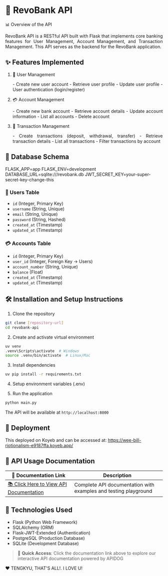 # 🏦 RevoBank API

📊 Overview of the API
<div style="text-align: justify">
RevoBank API is a RESTful API built with Flask that implements core banking features for User Management, Account Management, and Transaction Management. This API serves as the backend for the RevoBank application.
</div>

## ✨ Features Implemented
1. 👤 User Management
   <div style="text-align: justify">
   - Create new user account
   - Retrieve user profile
   - Update user profile
   - User authentication (login/register)
   </div>

2. 💳 Account Management
   <div style="text-align: justify">
   - Create new bank account
   - Retrieve account details
   - Update account information
   - List all accounts
   - Delete account
   </div>

3. 💸 Transaction Management
   <div style="text-align: justify">
   - Create transactions (deposit, withdrawal, transfer)
   - Retrieve transaction details
   - List all transactions
   - Filter transactions by account
   </div>

## 📑 Database Schema
FLASK_APP=app
FLASK_ENV=development
DATABASE_URL=sqlite:///revobank.db
JWT_SECRET_KEY=your-super-secret-key-change-this

### 👤 Users Table
- `id` (Integer, Primary Key)
- `username` (String, Unique)
- `email` (String, Unique)
- `password` (String, Hashed)
- `created_at` (Timestamp)
- `updated_at` (Timestamp)

### 💳 Accounts Table
- `id` (Integer, Primary Key)
- `user_id` (Integer, Foreign Key → Users)
- `account_number` (String, Unique)
- `balance` (Float)
- `created_at` (Timestamp)
- `updated_at` (Timestamp)

## 🛠️ Installation and Setup Instructions
1. Clone the repository
```bash
git clone [repository-url]
cd revobank-api
```

2. Create and activate virtual environment
```bash
uv venv
.venv\Scripts\activate  # Windows
source .venv/bin/activate  # Linux/Mac
```

3. Install dependencies
```bash
uv pip install -r requirements.txt
```

4. Setup environment variables (.env)

5. Run the application
```bash
python main.py
```

The API will be available at `http://localhost:8000`

## 🚀 Deployment
This deployed on Koyeb and can be accessed at: https://wee-bill-riotionalism-e9187ffa.koyeb.app/

## 📝 API Usage Documentation

| 🔗 Documentation Link | Description |
|---------------------|-------------|
| [📚 Click Here to View API Documentation](https://www.apidog.com/apidoc/shared-61623065-9612-491e-afc9-59a12a557d0e) | Complete API documentation with examples and testing playground |

## 🔧 Technologies Used
- Flask (Python Web Framework)
- SQLAlchemy (ORM)
- Flask-JWT-Extended (Authentication)
- PostgreSQL (Production Database)
- SQLite (Development Database)

> 🌟 **Quick Access**: Click the documentation link above to explore our interactive API documentation powered by APIDOG

❤️ TENGKYU, THAT'S ALL!. I LOVE U!